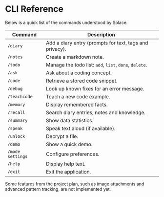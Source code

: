 # CLI Reference

Below is a quick list of the commands understood by Solace.

| Command | Description |
| ------- | ----------- |
| `/diary` | Add a diary entry (prompts for text, tags and privacy). |
| `/notes` | Create a markdown note. |
| `/todo`  | Manage the todo list: `add`, `list`, `done`, `delete`. |
| `/ask`   | Ask about a coding concept. |
| `/code`  | Retrieve a stored code snippet. |
| `/debug` | Look up known fixes for an error message. |
| `/teachcode` | Teach a new code example. |
| `/memory` | Display remembered facts. |
| `/recall` | Search diary entries, notes and knowledge. |
| `/summary` | Show data statistics. |
| `/speak` | Speak text aloud (if available). |
| `/unlock` | Decrypt a file. |
| `/demo` | Show a quick demo. |
| `/mode settings` | Configure preferences. |
| `/help` | Display help text. |
| `/exit` | Exit the application. |

Some features from the project plan, such as image attachments and advanced pattern tracking, are not implemented yet.


